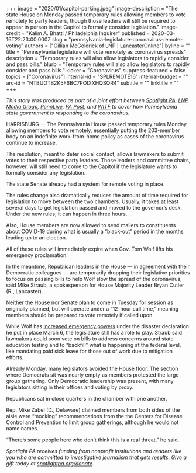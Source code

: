 +++
image = "2020/01/capitol-parking.jpeg"
image-description = "The state House on Monday passed temporary rules allowing members to vote remotely to party leaders, though those leaders will still be required to appear in person in the Capitol to formally consider legislation."
image-credit = "Kalim A. Bhatti / Philadelphia Inquirer"
published = 2020-03-16T22:23:00.000Z
slug = "pennsylvania-legislature-coronavirus-remote-voting"
authors = ["Gillian McGoldrick of LNP | LancasterOnline"]
byline = ""
title = "Pennsylvania legislature will vote remotely as coronavirus spreads"
description = "Temporary rules will also allow legislators to rapidly consider and pass bills."
blurb = "Temporary rules will also allow legislators to rapidly consider and pass bills."
kicker = "Coronavirus"
suppress-featured = false
topics = ["Coronavirus"]
internal-id = "SPLREMOTE16"
internal-budget = ""
arc-id = "NTBUOTB2K5F6BC7POIXXHQSQR4"
subtitle = ""
linktitle = ""
+++

<i>This story was produced as part of a joint effort between </i><a href="https://www.spotlightpa.org/"><i>Spotlight PA</i></a><i>, </i><a href="https://lancasteronline.com/"><i>LNP Media Group</i></a><i>, </i><a href="https://www.pennlive.com/"><i>PennLive</i></a><i>, </i><a href="https://papost.org/"><i>PA Post</i></a><i>, and </i><a href="https://www.witf.org/"><i>WITF</i></a><i> to cover how Pennsylvania state government is responding to the coronavirus.</i>

HARRISBURG — The Pennsylvania House passed temporary rules Monday allowing members to vote remotely, essentially putting the 203-member body on an indefinite work-from-home policy as cases of the coronavirus continue to increase.

The resolution, meant to deter social contact, allows lawmakers to submit votes to their respective party leaders. Those leaders and committee chairs, however, will still need to come to the Capitol if the legislature wants to formally consider any legislation.

The state Senate already had a system for remote voting in place.

The rules change also dramatically reduces the amount of time required for legislation to move between the two chambers. Usually, it takes at least several days to get legislation passed and moved to the governor’s desk. Under the new rules, it can happen in three hours.

Also, House members are now allowed to send mailers to constituents about COVID-19 during what is usually a “black-out” period in the months leading up to an election.

All of these rules will immediately expire when Gov. Tom Wolf lifts his emergency proclamation.

<script src="https://www.spotlightpa.org/embed.js" async></script><div data-spl-embed-version="1" data-spl-src="https://www.spotlightpa.org/embeds/newsletter/"></div>

In the meantime, Republican leaders in the House — in agreement with their Democratic colleagues — are temporarily dropping their legislative priorities to focus on passing bills to help Wolf slow the spread of the coronavirus, said Mike Straub, a spokesperson for House Majority Leader Bryan Cutler (R., Lancaster).

Neither the House nor Senate plan to come in Tuesday for session as originally planned, but will operate under a “12-hour call time,” meaning members should be prepared to vote remotely if called upon.

While Wolf has <a href="https://www.spotlightpa.org/news/2020/03/coronavirus-tom-wolf-emergency-powers-pennsylvania/">increased emergency powers</a> under the disaster declaration he put in place March 6, the legislature still has a role to play. Straub said lawmakers could soon vote on bills to address concerns around state education testing and to “backfill” what is happening at the federal level, like mandating paid sick leave for those out of work due to mitigation efforts.

Already Monday, many legislators avoided the House floor. The section where Democrats sit was nearly empty as members protested the large group gathering. Only Democratic leadership was present, with many legislators sitting in their offices and voting by proxy.

Republicans sat in close quarters in the chamber with one another.

Rep. Mike Zabel (D., Delaware) claimed members from both sides of the aisle were “mocking” recommendations from the the Centers for Disease Control and Prevention to limit group gatherings, although he would not name names.

“There’s some people here who don’t think this is a real threat,” he said.

<i>Spotlight PA receives funding from nonprofit institutions and readers like you who are committed to investigative journalism that gets results. Give a gift today at </i><a href="https://www.spotlightpa.org/donate"><i>spotlightpa.org/donate</i></a><i>.</i>

